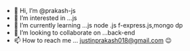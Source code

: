 - 👋 Hi, I’m @prakash-js
- 👀 I’m interested in ...js
- 🌱 I’m currently learning ...js node .js f-express.js,mongo dp
- 💞️ I’m looking to collaborate on ...back-end
- 📫 How to reach me ... justinprakash018@gmail.com 😉

<!---
prakash-js/prakash-js is a ✨ special ✨ repository because its `README.md` (this file) appears on your GitHub profile.
You can click the Preview link to take a look at your changes.
--->
